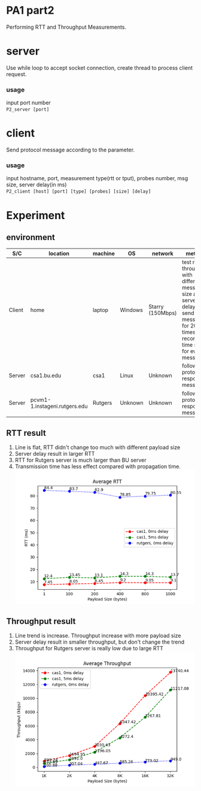 # PA1 part2
Performing RTT and Throughput Measurements.

# server
Use while loop to accept socket connection, create thread to process client request.  
### usage
input port number   
`P2_server [port]`

# client
Send protocol message according to the parameter.  
### usage
input hostname, port, measurement type(rtt or tput), probes number, msg size, server delay(in ms)  
`P2_client [host] [port] [type] [probes] [size] [delay]`

# Experiment

## environment


| S/C     | location                        | machine     | OS      | network          | method                                                                                                                              |
|---------|---------------------------------|-------------|---------|------------------|-------------------------------------------------------------------------------------------------------------------------------------|
| Client  | home                            | laptop      | Windows | Starry (150Mbps) | test rtt and throughput with different message size and server delay. send message for 20 times, record time span for every message |
| Server  | csa1.bu.edu                     | csa1        | Linux   | Unknown          | follow the protocol to response message                                                                                             |
| Server  | pcvm1-1.instageni.rutgers.edu   | Rutgers     | Unknown | Unknown          | follow the protocol to response message                                                                                             |

## RTT result
1. Line is flat, RTT didn't change too much with different payload size
2. Server delay result in larger RTT
3. RTT for Rutgers server is much larger than BU server
4. Transmission time has less effect compared with propagation time.
![rtt](RTT.png)

## Throughput result
1. Line trend is increase. Throughput increase with more payload size
2. Server delay result in smaller throughput, but don't change the trend
3. Throughput for Rutgers server is really low due to large RTT
![tput](throughput.png)
